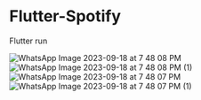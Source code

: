 # Flutter-Spotify
Flutter run

![WhatsApp Image 2023-09-18 at 7 48 08 PM](https://github.com/King9969/Flutter-Spotify/assets/71065155/cd0a3367-4754-4262-ada5-3fc3d30036cb)
![WhatsApp Image 2023-09-18 at 7 48 08 PM (1)](https://github.com/King9969/Flutter-Spotify/assets/71065155/587c4e04-29f8-4530-a29b-10406bec1363)
![WhatsApp Image 2023-09-18 at 7 48 07 PM](https://github.com/King9969/Flutter-Spotify/assets/71065155/2f924e2f-baca-4b91-a672-c95fcb1b3544)
![WhatsApp Image 2023-09-18 at 7 48 07 PM (1)](https://github.com/King9969/Flutter-Spotify/assets/71065155/b3fb5926-e76e-4d7c-9485-829a271c27c3)
